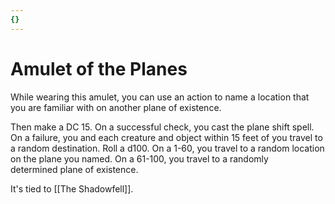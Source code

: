 ```yaml
---
{}
---
```

# Amulet of the Planes

While wearing this amulet, you can use an action to name a location that you are familiar with on another plane of existence. 

Then make a DC 15. On a successful check, you cast the plane shift spell. On a failure, you and each creature and object within 15 feet of you travel to a random destination. Roll a d100. On a 1-60, you travel to a random location on the plane you named. On a 61-100, you travel to a randomly determined plane of existence. 

It's tied to [[The Shadowfell]]. 